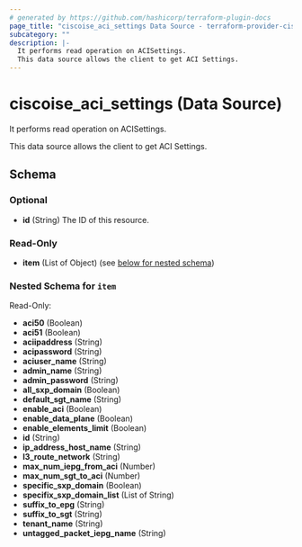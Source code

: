 ```yaml
---
# generated by https://github.com/hashicorp/terraform-plugin-docs
page_title: "ciscoise_aci_settings Data Source - terraform-provider-ciscoise"
subcategory: ""
description: |-
  It performs read operation on ACISettings.
  This data source allows the client to get ACI Settings.
---
```


# ciscoise_aci_settings (Data Source)

It performs read operation on ACISettings.

This data source allows the client to get ACI Settings.



<!-- schema generated by tfplugindocs -->
## Schema

### Optional

- **id** (String) The ID of this resource.

### Read-Only

- **item** (List of Object) (see [below for nested schema](#nestedatt--item))

<a id="nestedatt--item"></a>
### Nested Schema for `item`

Read-Only:

- **aci50** (Boolean)
- **aci51** (Boolean)
- **aciipaddress** (String)
- **acipassword** (String)
- **aciuser_name** (String)
- **admin_name** (String)
- **admin_password** (String)
- **all_sxp_domain** (Boolean)
- **default_sgt_name** (String)
- **enable_aci** (Boolean)
- **enable_data_plane** (Boolean)
- **enable_elements_limit** (Boolean)
- **id** (String)
- **ip_address_host_name** (String)
- **l3_route_network** (String)
- **max_num_iepg_from_aci** (Number)
- **max_num_sgt_to_aci** (Number)
- **specific_sxp_domain** (Boolean)
- **specifix_sxp_domain_list** (List of String)
- **suffix_to_epg** (String)
- **suffix_to_sgt** (String)
- **tenant_name** (String)
- **untagged_packet_iepg_name** (String)


